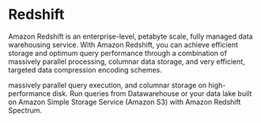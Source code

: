 
# Redshift

Amazon Redshift is an enterprise-level, petabyte scale, fully managed data warehousing service. With Amazon Redshift, you can achieve efficient storage and optimum query performance through a combination of massively parallel processing, columnar data storage, and very efficient, targeted data compression encoding schemes.

massively parallel query execution, and columnar storage on high-performance disk.
Run queries from Datawarehouse or your data lake built on Amazon Simple Storage Service (Amazon S3) with Amazon Redshift Spectrum.